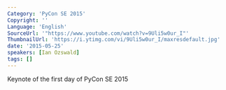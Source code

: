 ```yaml
---
Category: 'PyCon SE 2015'
Copyright: ''
Language: 'English'
SourceUrl: '"https://www.youtube.com/watch?v=9Uli5w0ur_I"'
ThumbnailUrl: 'https://i.ytimg.com/vi/9Uli5w0ur_I/maxresdefault.jpg'
date: '2015-05-25'
speakers: [Ian Ozswald]
tags: []
---
```

Keynote of the first day of PyCon SE 2015